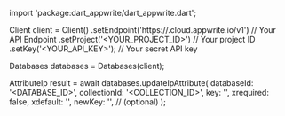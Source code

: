 import 'package:dart_appwrite/dart_appwrite.dart';

Client client = Client()
    .setEndpoint('https://<REGION>.cloud.appwrite.io/v1') // Your API Endpoint
    .setProject('<YOUR_PROJECT_ID>') // Your project ID
    .setKey('<YOUR_API_KEY>'); // Your secret API key

Databases databases = Databases(client);

AttributeIp result = await databases.updateIpAttribute(
    databaseId: '<DATABASE_ID>',
    collectionId: '<COLLECTION_ID>',
    key: '',
    xrequired: false,
    xdefault: '',
    newKey: '', // (optional)
);
